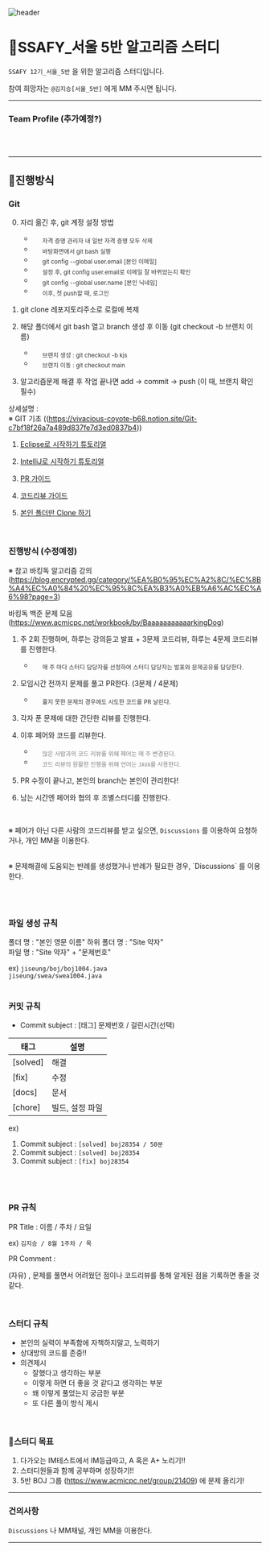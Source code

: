 ![header]([https://capsule-render.vercel.app/api?type=waving&height=200&section=header&text=TODO%20App%20Project%203조&color=gradient](https://capsule-render.vercel.app/api?type=waving&height=300&color=gradient&text=SSAFY%2012th%20서울5반))

# 📖SSAFY_서울 5반 알고리즘 스터디

`SSAFY 12기_서울_5반` 을 위한 알고리즘 스터디입니다.

참여 희망자는 `@김지승[서울_5반]` 에게 MM 주시면 됩니다.
<br>



---

### Team Profile (추가예정?)

<br><br>



---

## 📜진행방식

### Git
0. 자리 옮긴 후, git 계정 설정 방법
    -   <sub style="color: rgba(0, 0, 0, 0.8); margin-left: 20px;"> 자격 증명 관리자 내 일반 자격 증명 모두 삭제</sub>
    -   <sub style="color: rgba(0, 0, 0, 0.8); margin-left: 20px;">바탕화면에서 git bash 실행</sub>
    -   <sub style="color: rgba(0, 0, 0, 0.8); margin-left: 20px;">git config --global user.email [본인 이메일]</sub> 
    -   <sub style="color: rgba(0, 0, 0, 0.8); margin-left: 20px;">설정 후, git config user.email로 이메일 잘 바뀌었는지 확인</sub>
    -   <sub style="color: rgba(0, 0, 0, 0.8); margin-left: 20px;">git config --global user.name [본인 닉네임]</sub>
    -   <sub style="color: rgba(0, 0, 0, 0.8); margin-left: 20px;">이후, 첫 push할 때, 로그인</sub>

1. git clone 레포지토리주소로 로컬에 복제
2. 해당 폴더에서 git bash 열고 branch 생성 후 이동 (git checkout -b 브랜치 이름)
    -   <sub style="color: rgba(0, 0, 0, 0.8); margin-left: 20px;"> 브랜치 생성 : git checkout -b kjs</sub>
    -   <sub style="color: rgba(0, 0, 0, 0.8); margin-left: 20px;"> 브랜치 이동 : git checkout main</sub>
3. 알고리즘문제 해결 후 작업 끝나면 add -> commit -> push (이 때, 브랜치 확인 필수)





상세설명 :
<br>
※ GIT 기초 ((https://vivacious-coyote-b68.notion.site/Git-c7bf18f26a7a489d837fe7d3ed0837b4))

1. [Eclipse로 시작하기 튜토리얼](.docs/GETTING_STARTED.md)


2. [IntelliJ로 시작하기 튜토리얼](.docs/GETTING_STARTED_intellJ.md)


3. [PR 가이드](.docs/PULL_REQUESTS_GUIDE.md)


4. [코드리뷰 가이드](.docs/CODE_REVIEW_GUIDE.md)


5. [본인 폴더만 Clone 하기](.docs/Only_My_Folder_Clone_Guide.md)


<br>

### 진행방식 (수정예정)

※ 참고 
바킹독 알고리즘 강의 (https://blog.encrypted.gg/category/%EA%B0%95%EC%A2%8C/%EC%8B%A4%EC%A0%84%20%EC%95%8C%EA%B3%A0%EB%A6%AC%EC%A6%98?page=3)

바킹독 백준 문제 모음(https://www.acmicpc.net/workbook/by/BaaaaaaaaaaarkingDog)

1. 주 2회 진행하며, 하루는 강의듣고 발표 + 3문제 코드리뷰, 하루는 4문제 코드리뷰를 진행한다.

    -   <sub style="color: rgba(0, 0, 0, 0.8); margin-left: 20px;"> 매 주 마다 스터디 담당자를 선정하여 스터디 담당자는 발표와 문제공유를 담당한다.</sub>

2. 모임시간 전까지 문제를 풀고 PR한다. (3문제 / 4문제)

    -   <sub style="color: rgba(0, 0, 0, 0.8); margin-left: 20px;"> 풀지 못한 문제의 경우에도 시도한 코드를 PR 날린다.</sub>

3. 각자 푼 문제에 대한 간단한 리뷰를 진행한다.

4. 이후 페어와 코드를 리뷰한다.

    -   <sub style="color: #808080; margin-left: 20px;"> 많은 사람과의 코드 리뷰를 위해 페어는 매 주 변경된다.</sub>
    -   <sub style="color: #808080; margin-left: 20px;"> 코드 리뷰의 원활한 진행을 위해 언어는 `JAVA`를 사용한다.</sub>

5. PR 수정이 끝나고, 본인의 branch는 본인이 관리한다!
  
6. 남는 시간엔 페어와 협의 후 조별스터디를 진행한다.
<br>

※ 페어가 아닌 다른 사람의 코드리뷰를 받고 싶으면,  `Discussions` 를 이용하여 요청하거나, 개인 MM을 이용한다.

<br>
※ 문제해결에 도움되는 반례를 생성했거나 반례가 필요한 경우, `Discussions` 를 이용한다.

<br><br>




### 파일 생성 규칙

폴더 명 : "본인 영문 이름"
하위 폴더 명 : "Site 약자"
<br>
파일 명 : "Site 약자"  +  "문제번호" 

ex)
`jiseung/boj/boj1004.java` <br>
`jiseung/swea/swea1004.java`
<br><br>

### 커밋 규칙

- Commit subject : [태그] 문제번호 / 걸린시간(선택)

| 태그 | 설명 |
| --- | --- |
| [solved] | 해결 |
| [fix] | 수정 |
| [docs] | 문서 |
| [chore] | 빌드, 설정 파일 |

ex)

1. Commit subject : `[solved] boj28354 / 50분`
2. Commit subject : `[solved] boj28354`
3. Commit subject : `[fix] boj28354` 

<br><br>

### PR 규칙

PR Title : 이름 / 주차 / 요일

ex)  `김지승 / 8월 1주차 / 목`

PR Comment : 

(자유) , 문제를 풀면서 어려웠던 점이나 코드리뷰를 통해 알게된 점을 기록하면 좋을 것 같다.

<br>

### 스터디 규칙

- 본인의 실력이 부족함에 자책하지말고, 노력하기
- 상대방의 코드를 존중!!
- 의견제시
    - 잘했다고 생각하는 부분
    - 이렇게 하면 더 좋을 것 같다고 생각하는 부분
    - 왜 이렇게 풀었는지 궁금한 부분
    - 또 다른 풀이 방식 제시

<br>

### 📌스터디 목표

1. 다가오는 IM테스트에서 IM등급따고, A 혹은 A+ 노리기!!
2. 스터디원들과 함께 공부하며 성장하기!!
3. 5반 BOJ 그룹 (https://www.acmicpc.net/group/21409) 에 문제 올리기!


---

### 건의사항

`Discussions` 나 MM채널, 개인 MM을 이용한다.


---
